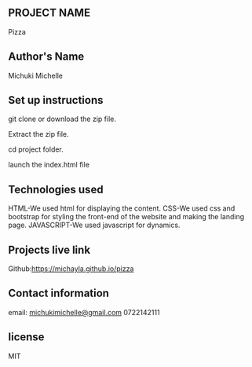 ## PROJECT NAME
Pizza

## Author's Name
 Michuki Michelle

 ## Set up instructions
 git clone or download the zip file.

 Extract the zip file.

 cd project folder.

 launch the index.html file

 ## Technologies used
 HTML-We used html for displaying the content.
CSS-We used css and bootstrap for styling the front-end of the website and making the landing page.
JAVASCRIPT-We used javascript for dynamics.
 ## Projects live link
 Github:https://michayla.github.io/pizza
  ## Contact information
  email: michukimichelle@gmail.com
  0722142111
  ## license
  MIT
